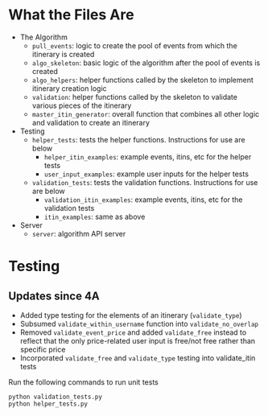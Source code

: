 # What the Files Are

- The Algorithm
  * `pull_events`: logic to create the pool of events from which the itinerary is created
  * `algo_skeleton`: basic logic of the algorithm after the pool of events is created
  * `algo_helpers`: helper functions called by the skeleton to implement itinerary creation logic
  * `validation`: helper functions called by the skeleton to validate various pieces of the itinerary
  * `master_itin_generator`: overall function that combines all other logic and validation to create an itinerary
- Testing
  * `helper_tests`: tests the helper functions. Instructions for use are below
    * `helper_itin_examples`: example events, itins, etc for the helper tests
    * `user_input_examples`: example user inputs for the helper tests
  * `validation_tests`: tests the validation functions. Instructions for use are below
    * `validation_itin_examples`: example events, itins, etc for the validation tests
    * `itin_examples`: same as above
- Server
  * `server`: algorithm API server
    


# Testing
## Updates since 4A
- Added type testing for the elements of an itinerary (```validate_type```)
- Subsumed ```validate_within_username``` function into ```validate_no_overlap```
- Removed ```validate_event_price``` and added ```validate_free``` instead to reflect that the only price-related user input is free/not free rather than specific price
- Incorporated ```validate_free``` and ```validate_type``` testing into validate_itin tests

Run the following commands to run unit tests
```
python validation_tests.py
python helper_tests.py
```
